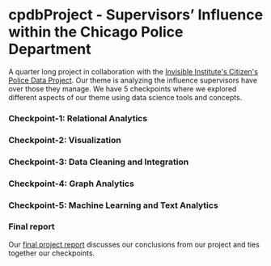 # cpdbProject - Supervisors’ Influence within the Chicago Police Department
A quarter long project in collaboration with the [Invisible Institute's Citizen's Police Data Project](https://cpdp.co/). Our theme is analyzing the influence supervisors have over those they manage. We have 5 checkpoints where we explored different aspects of our theme using data science tools and concepts.

### Checkpoint-1: Relational Analytics

### Checkpoint-2: Visualization

### Checkpoint-3: Data Cleaning and Integration

### Checkpoint-4: Graph Analytics

### Checkpoint-5: Machine Learning and Text Analytics

### Final report
Our [final project report]() discusses our conclusions from our project and ties together our checkpoints.


